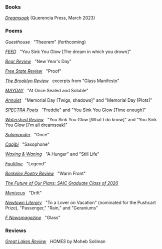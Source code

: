### B﻿ooks

_[D﻿reamsoak](/dreamsoak)_ (Querencia Press, March 2023)

### Poems

_G﻿uesthouse_&nbsp;&nbsp; "Theorem" (forthcoming)

_[F﻿EED](https://feedlitmag.com/2023/01/27/issue-3-7/)_&nbsp;&nbsp; "You Sink You Glow \[The dream in which you drown]"

_[B﻿ear Review](https://www.bearreview.com/will-russo)_&nbsp;&nbsp; "New Year's Day"

_[Free State Review](https://freestatereview.com/product/issue-15/)_&nbsp;&nbsp; "Proof"

_[The Brooklyn Review](https://www.bkreview.org/poetry/two-poems-from-glass-manifesto-will-russo/)_&nbsp;&nbsp; excerpts from "Glass Manifesto"

_[MAYDAY](https://maydaymagazine.com/at-once-sealed-and-soluble-by-will-russo/)_&nbsp;&nbsp; "At Once Sealed and Soluble"

_[Annulet](https://annuletpoeticsjournal.com/Will-Russo-Memorial-Day-twigs-shadows)_&nbsp;&nbsp; "Memorial Day \[Twigs, shadows]" and "Memorial Day \[Plots]"

_[SPECTRA Poets](https://spectrapoets.org/You-Sink-You-Glow-by-Will-Russo)_&nbsp;&nbsp; "Freddie" and "You Sink You Glow \[Time enough]"

_[Watershed Review](https://watershedreview.com/poetry/will-russo/)_&nbsp;&nbsp; "You Sink You Glow \[What I do know]" and "You Sink You Glow \[I'm all dreamsoak]"

_[Salamander](https://salamandermag.org/once/)_&nbsp;&nbsp; "Once"

_[Cagibi](https://cagibilit.com/saxophone-2/)_&nbsp;&nbsp; "Saxophone"

_[Waxing & Waning](https://www.waxingandwaning.org/issue-06/)_&nbsp;&nbsp; "A Hunger" and "Still Life"

_[Faultline](https://faultline.sites.uci.edu/archive-issues/)_&nbsp;&nbsp; "Legend"

_[Berkeley Poetry Review](https://www.ocf.berkeley.edu/~bpr/past-issues/50th-issue/)_&nbsp;&nbsp; "Warm Front"

_[The Future of Our Plans: SAIC Graduate Class of 2020](https://sites.saic.edu/gradshow2020/artists/will-russo/)_

_[Meniscus](https://uploads.documents.cimpress.io/v1/uploads/37825af9-abf2-4839-a46b-9b750b98d3f9~110/original?tenant=vbu-digital)_&nbsp;&nbsp; "Drift"

_[Newtown Literary](https://www.newtownliterary.org/product-page/issue-15)_&nbsp;&nbsp; "To a Lover on Vacation" (nominated for the Pushcart Prize), "Passenger," "Rain," and "Geraniums"

_[F Newsmagazine](https://fnewsmagazine.com/backissues/#flipbook-issue_2019_05_May/)_&nbsp;&nbsp; "Glass"

### Reviews

_[Great Lakes Review](https://greatlakesreview.org/review-homes-moheb-soliman/)_&nbsp;&nbsp; _HOMES_ by Moheb Soliman
